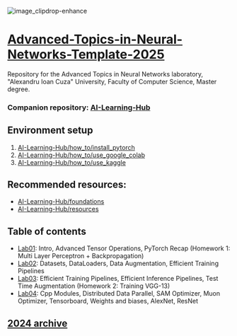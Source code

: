 ![image_clipdrop-enhance](https://github.com/Tensor-Reloaded/Advanced-Topics-in-Neural-Networks-Template-2023/assets/8055539/5965f7aa-34ad-4899-b2af-be3cc084cb96)

# [Advanced-Topics-in-Neural-Networks-Template-2025](https://sites.google.com/view/rbenchea/advanced-chapters-of-neural-networks)

Repository for the Advanced Topics in Neural Networks laboratory, "Alexandru Ioan Cuza" University, Faculty of Computer Science, Master degree.


### Companion repository: [AI-Learning-Hub](https://github.com/Tensor-Reloaded/AI-Learning-Hub)


## Environment setup

1. [AI-Learning-Hub/how_to/install_pytorch](https://github.com/Tensor-Reloaded/AI-Learning-Hub/blob/main/how_to/install_pytorch.md)
2. [AI-Learning-Hub/how_to/use_google_colab](https://github.com/Tensor-Reloaded/AI-Learning-Hub/blob/main/how_to/use_google_colab.md)
3. [AI-Learning-Hub/how_to/use_kaggle](https://github.com/Tensor-Reloaded/AI-Learning-Hub/blob/main/how_to/use_kaggle.md)


## Recommended resources:

* [AI-Learning-Hub/foundations](https://github.com/Tensor-Reloaded/AI-Learning-Hub/tree/main/foundations)
* [AI-Learning-Hub/resources](https://github.com/Tensor-Reloaded/AI-Learning-Hub/tree/main/resources)



## Table of contents

* [Lab01](./Lab01): Intro, Advanced Tensor Operations, PyTorch Recap (Homework 1: Multi Layer Perceptron + Backpropagation)
* [Lab02](./Lab02): Datasets, DataLoaders, Data Augmentation, Efficient Training Pipelines
* [Lab03](./Lab03): Efficient Training Pipelines, Efficient Inference Pipelines, Test Time Augmentation (Homework 2: Training VGG-13)
* [Lab04](./Lab04): Cpp Modules, Distributed Data Parallel, SAM Optimizer, Muon Optimizer, Tensorboard, Weights and biases, AlexNet, ResNet

## [2024 archive](https://github.com/Tensor-Reloaded/Advanced-Topics-in-Neural-Networks-Template-2024)

